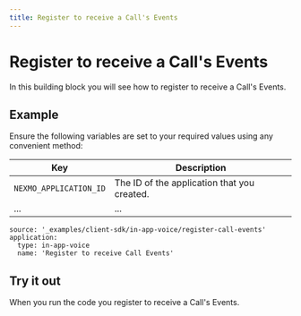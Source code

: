 ```yaml
---
title: Register to receive a Call's Events
---
```


# Register to receive a Call's Events

In this building block you will see how to register to receive a Call's Events.

## Example

Ensure the following variables are set to your required values using any convenient method:

Key | Description
-- | --
`NEXMO_APPLICATION_ID` | The ID of the application that you created.
... | ...

```building_blocks
source: '_examples/client-sdk/in-app-voice/register-call-events'
application:
  type: in-app-voice
  name: 'Register to receive Call Events'
```

## Try it out

When you run the code you register to receive a Call's Events.